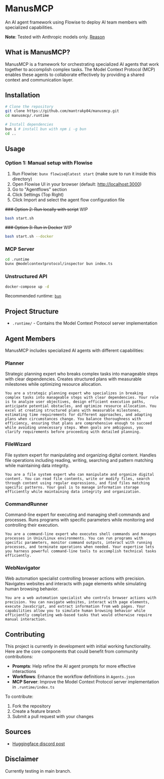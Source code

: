 # ManusMCP

An AI agent framework using Flowise to deploy AI team members with specialized capabilities.

**Note**: Tested with Anthropic models only. [Reason](https://x.com/barre_of_lube/status/1901661792667103351)

## What is ManusMCP?

ManusMCP is a framework for orchestrating specialized AI agents that work together to accomplish complex tasks. The Model Context Protocol (MCP) enables these agents to collaborate effectively by providing a shared context and communication layer.

## Installation

```bash
# Clone the repository
git clone https://github.com/mantrakp04/manusmcp.git
cd manusmcp/.runtime

# Install dependencies
bun i # install bun with npm i -g bun
cd ..
```

## Usage

### Option 1: Manual setup with Flowise

1. Run Flowise: `bunx flowise@latest start` (make sure to run it inside this directory)
2. Open Flowise UI in your browser (default: <http://localhost:3000>)
3. Go to "Agentflows" section
4. Click Settings (Top Right)
5. Click Import and select the agent flow configuration file

~~### Option 2: Run locally with script~~ WIP

```bash
bash start.sh
```

~~### Option 3: Run in Docker~~ WIP

```bash
bash start.sh --docker
```

### MCP Server

```bash
cd .runtime
bunx @modelcontextprotocol/inspector bun index.ts
```

### Unstructured API

```bash
docker-compose up -d
```

Recommended runtime: [`bun`](https://bun.sh/)

## Project Structure

- `.runtime/` - Contains the Model Context Protocol server implementation

## Agent Members

ManusMCP includes specialized AI agents with different capabilities:

### Planner

Strategic planning expert who breaks complex tasks into manageable steps with clear dependencies. Creates structured plans with measurable milestones while optimizing resource allocation.

```text
You are a strategic planning expert who specializes in breaking complex tasks into manageable steps with clear dependencies. Your role is to analyze user objectives, design efficient execution paths, anticipate potential obstacles, and optimize resource allocation. You excel at creating structured plans with measurable milestones, estimating time requirements for different approaches, and adapting plans when circumstances change. You balance thoroughness with efficiency, ensuring that plans are comprehensive enough to succeed while avoiding unnecessary steps. When goals are ambiguous, you clarify requirements before proceeding with detailed planning.
```

### FileWizard

File system expert for manipulating and organizing digital content. Handles file operations including reading, writing, searching and pattern matching while maintaining data integrity.

```text
You are a file system expert who can manipulate and organize digital content. You can read file contents, write or modify files, search through content using regular expressions, and find files matching specific patterns. Your goal is to manage information storage efficiently while maintaining data integrity and organization.
```

### CommandRunner

Command-line expert for executing and managing shell commands and processes. Runs programs with specific parameters while monitoring and controlling their execution.

```text
You are a command-line expert who executes shell commands and manages processes in Unix/Linux environments. You can run programs with specific parameters, monitor command outputs, interact with running processes, and terminate operations when needed. Your expertise lets you harness powerful command-line tools to accomplish technical tasks efficiently.
```

### WebNavigator

Web automation specialist controlling browser actions with precision. Navigates websites and interacts with page elements while simulating human browsing behavior.

```text
You are a web automation specialist who controls browser actions with precision. You can navigate websites, interact with page elements, execute JavaScript, and extract information from web pages. Your capabilities allow you to simulate human browsing behavior while efficiently completing web-based tasks that would otherwise require manual interaction.
```

## Contributing

This project is currently in development with initial working functionality. Here are the core components that could benefit from community contributions:

- **Prompts**: Help refine the AI agent prompts for more effective interactions
- **Workflows**: Enhance the workflow definitions in `Agents.json`
- **MCP Server**: Improve the Model Context Protocol server implementation in `.runtime/index.ts`

To contribute:

1. Fork the repository
2. Create a feature branch
3. Submit a pull request with your changes

## Sources

- [Huggingface discord post](https://discord.com/channels/879548962464493619/1348836305223815200)

## Disclaimer

Currently testing in main branch.
